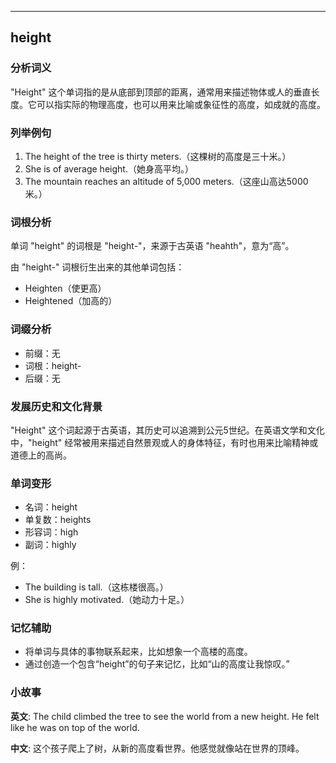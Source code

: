 
---------------
## height
### 分析词义
"Height" 这个单词指的是从底部到顶部的距离，通常用来描述物体或人的垂直长度。它可以指实际的物理高度，也可以用来比喻或象征性的高度，如成就的高度。

### 列举例句
1. The height of the tree is thirty meters.（这棵树的高度是三十米。）
2. She is of average height.（她身高平均。）
3. The mountain reaches an altitude of 5,000 meters.（这座山高达5000米。）

### 词根分析
单词 "height" 的词根是 "height-"，来源于古英语 "heahth"，意为“高”。

由 "height-" 词根衍生出来的其他单词包括：
- Heighten（使更高）
- Heightened（加高的）

### 词缀分析
- 前缀：无
- 词根：height-
- 后缀：无

### 发展历史和文化背景
"Height" 这个词起源于古英语，其历史可以追溯到公元5世纪。在英语文学和文化中，"height" 经常被用来描述自然景观或人的身体特征，有时也用来比喻精神或道德上的高尚。

### 单词变形
- 名词：height
- 单复数：heights
- 形容词：high
- 副词：highly

例：
- The building is tall.（这栋楼很高。）
- She is highly motivated.（她动力十足。）

### 记忆辅助
- 将单词与具体的事物联系起来，比如想象一个高楼的高度。
- 通过创造一个包含“height”的句子来记忆，比如“山的高度让我惊叹。”

### 小故事
**英文**:
The child climbed the tree to see the world from a new height. He felt like he was on top of the world.

**中文**:
这个孩子爬上了树，从新的高度看世界。他感觉就像站在世界的顶峰。

